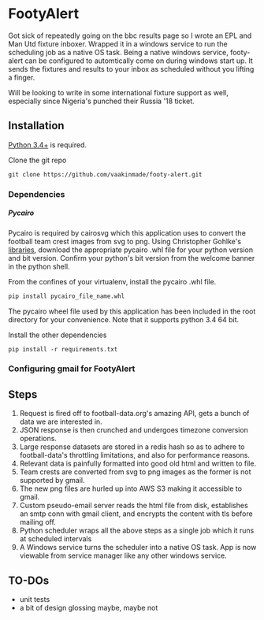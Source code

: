 # FootyAlert
Got sick of repeatedly going on the bbc results page so I wrote an EPL and Man Utd fixture inboxer. Wrapped it in a windows service to run the scheduling job as a native OS task. Being a native windows service, footy-alert can be configured to automtically come on during windows start up. It sends the fixtures and results to your inbox as scheduled without you lifting a finger.

Will be looking to write in some international fixture support as well, especially since Nigeria's punched their Russia '18 ticket.

## Installation
[Python 3.4+](https://www.python.org/downloads/) is required.

Clone the git repo
```
git clone https://github.com/vaakinmade/footy-alert.git
```

### Dependencies

##### Pycairo
Pycairo is required by cairosvg which this application uses to convert the football team crest images from svg to png. Using Christopher Gohlke's [libraries](https://www.lfd.uci.edu/~gohlke/pythonlibs/), download the appropriate pycairo .whl file for your python version and bit version. Confirm your python's bit version from the welcome banner in the python shell.

From the confines of your virtualenv, install the pycairo .whl file.

```python
pip install pycairo_file_name.whl
```
The pycairo wheel file used by this application has been included in the root directory for your convenience. Note that it supports python 3.4 64 bit.

Install the other dependencies
```
pip install -r requirements.txt
```

### Configuring gmail for FootyAlert


## Steps
1. Request is fired off to football-data.org's amazing API, gets a bunch of data we are interested in.
2. JSON response is then crunched and undergoes timezone conversion operations.
3. Large response datasets are stored in a redis hash so as to adhere to football-data's throttling limitations, and also for performance reasons.
4. Relevant data is painfully formatted into good old html and written to file.
5. Team crests are converted from svg to png images as the former is not supported by gmail.
6. The new png files are hurled up into AWS S3 making it accessible to gmail.
7. Custom pseudo-email server reads the html file from disk, establishes an smtp conn with gmail client, and encrypts the content with tls before mailing off.
8. Python scheduler wraps all the above steps as a single job which it runs at scheduled intervals
9. A Windows service turns the scheduler into a native OS task. App is now viewable from service manager like any other windows service.

## TO-DOs
- unit tests
- a bit of design glossing maybe, maybe not 

